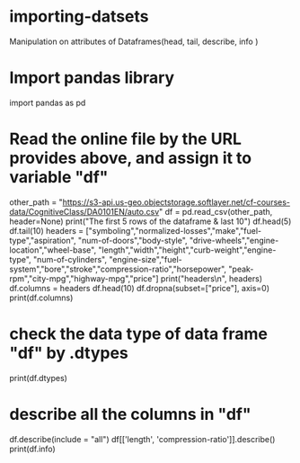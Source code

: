 # importing-datsets
Manipulation on attributes of Dataframes(head, tail, describe, info )
# Import pandas library
import pandas as pd

# Read the online file by the URL provides above, and assign it to variable "df"
other_path = "https://s3-api.us-geo.objectstorage.softlayer.net/cf-courses-data/CognitiveClass/DA0101EN/auto.csv"
df = pd.read_csv(other_path, header=None)
print("The first 5 rows of the dataframe & last 10") 
df.head(5)
df.tail(10)
headers = ["symboling","normalized-losses","make","fuel-type","aspiration", "num-of-doors","body-style",
         "drive-wheels","engine-location","wheel-base", "length","width","height","curb-weight","engine-type",
         "num-of-cylinders", "engine-size","fuel-system","bore","stroke","compression-ratio","horsepower",
         "peak-rpm","city-mpg","highway-mpg","price"]
print("headers\n", headers)
df.columns = headers
df.head(10)
df.dropna(subset=["price"], axis=0)
print(df.columns)
# check the data type of data frame "df" by .dtypes
print(df.dtypes)
# describe all the columns in "df" 
df.describe(include = "all")
df[['length', 'compression-ratio']].describe()
print(df.info)
